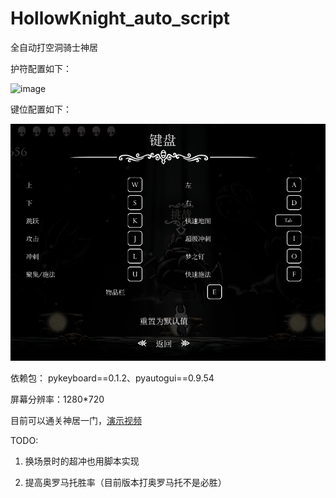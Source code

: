 # HollowKnight_auto_script
全自动打空洞骑士神居

护符配置如下：

![image](https://github.com/Frank-Star-fn/HollowKnight_auto_script/blob/main/HollowKnight_auto_script/resources/%E6%8A%A4%E7%AC%A6.png)

键位配置如下：

![image](https://github.com/Frank-Star-fn/HollowKnight_auto_script/blob/main/HollowKnight_auto_script/resources//keymaps.png)

依赖包：
pykeyboard==0.1.2、pyautogui==0.9.54

屏幕分辨率：1280*720

目前可以通关神居一门，[演示视频](https://www.bilibili.com/video/BV14Q4y1W7c3/?spm_id_from=333.999.0.0&vd_source=c9e43e97a527acb90f53a8a86908ef27)

TODO:

1. 换场景时的超冲也用脚本实现

2. 提高奥罗马托胜率（目前版本打奥罗马托不是必胜）
